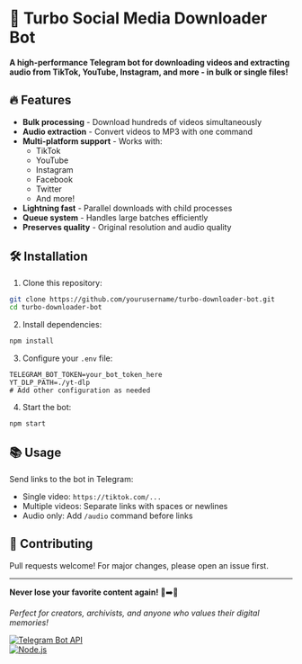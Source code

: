 # 🚀 Turbo Social Media Downloader Bot  

**A high-performance Telegram bot for downloading videos and extracting audio from TikTok, YouTube, Instagram, and more - in bulk or single files!**  

## 🔥 Features  

- **Bulk processing** - Download hundreds of videos simultaneously  
- **Audio extraction** - Convert videos to MP3 with one command  
- **Multi-platform support** - Works with:  
  - TikTok  
  - YouTube  
  - Instagram  
  - Facebook  
  - Twitter  
  - And more!  
- **Lightning fast** - Parallel downloads with child processes  
- **Queue system** - Handles large batches efficiently  
- **Preserves quality** - Original resolution and audio quality  

## 🛠️ Installation  

1. Clone this repository:  
```bash
git clone https://github.com/yourusername/turbo-downloader-bot.git
cd turbo-downloader-bot
```

2. Install dependencies:  
```bash
npm install
```

3. Configure your `.env` file:  
```
TELEGRAM_BOT_TOKEN=your_bot_token_here
YT_DLP_PATH=./yt-dlp
# Add other configuration as needed
```

4. Start the bot:  
```bash
npm start
```

## 📚 Usage  

Send links to the bot in Telegram:  
- Single video: `https://tiktok.com/...`  
- Multiple videos: Separate links with spaces or newlines  
- Audio only: Add `/audio` command before links  



## 🤝 Contributing  

Pull requests welcome! For major changes, please open an issue first.
  

---

**Never lose your favorite content again!** 🎥➡️💾  

*Perfect for creators, archivists, and anyone who values their digital memories!*  

[![Telegram Bot API](https://img.shields.io/badge/Telegram-Bot%20API-blue.svg)](https://core.telegram.org/bots/api)  
[![Node.js](https://img.shields.io/badge/Node.js-18.x-green.svg)](https://nodejs.org/)
